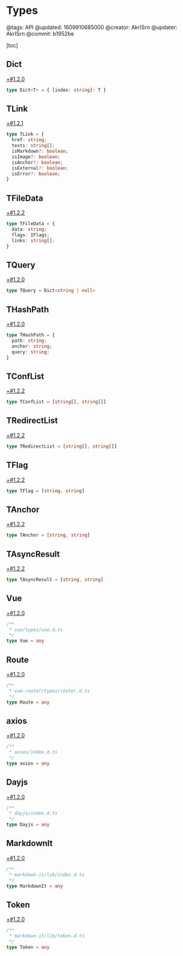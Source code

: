 # Types

@tags: API
@updated: 1609910685000
@creator: AkrISrn
@updater: AkrISrn
@commit: b1952be

[toc]

## Dict

[+#1.2.0](/snippets/version-when-last-update.md)

```ts
type Dict<T> = { [index: string]: T }
```

## TLink

[+#1.2.1](/snippets/version-when-last-update.md)

```ts
type TLink = {
  href: string;
  texts: string[];
  isMarkdown?: boolean;
  isImage?: boolean;
  isAnchor?: boolean;
  isExternal?: boolean;
  isError?: boolean;
}
```

## TFileData

[+#1.2.2](/snippets/version-when-last-update.md)

```ts
type TFileData = {
  data: string;
  flags: IFlags;
  links: string[];
}
```

## TQuery

[+#1.2.0](/snippets/version-when-last-update.md)

```ts
type TQuery = Dict<string | null>
```

## THashPath

[+#1.2.0](/snippets/version-when-last-update.md)

```ts
type THashPath = {
  path: string;
  anchor: string;
  query: string;
}
```

## TConfList

[+#1.2.2](/snippets/version-when-last-update.md)

```ts
type TConfList = [string[], string[]]
```

## TRedirectList

[+#1.2.2](/snippets/version-when-last-update.md)

```ts
type TRedirectList = [string[], string[]]
```

## TFlag

[+#1.2.2](/snippets/version-when-last-update.md)

```ts
type TFlag = [string, string]
```

## TAnchor

[+#1.2.2](/snippets/version-when-last-update.md)

```ts
type TAnchor = [string, string]
```

## TAsyncResult

[+#1.2.2](/snippets/version-when-last-update.md)

```ts
type TAsyncResult = [string, string]
```

## Vue

[+#1.2.0](/snippets/version-when-last-update.md)

```ts
/**
 * vue/types/vue.d.ts
 */
type Vue = any
```

## Route

[+#1.2.0](/snippets/version-when-last-update.md)

```ts
/**
 * vue-router/types/router.d.ts
 */
type Route = any
```

## axios

[+#1.2.0](/snippets/version-when-last-update.md)

```ts
/**
 * axios/index.d.ts
 */
type axios = any
```

## Dayjs

[+#1.2.0](/snippets/version-when-last-update.md)

```ts
/**
 * dayjs/index.d.ts
 */
type Dayjs = any
```

## MarkdownIt

[+#1.2.0](/snippets/version-when-last-update.md)

```ts
/**
 * markdown-it/lib/index.d.ts
 */
type MarkdownIt = any
```

## Token

[+#1.2.0](/snippets/version-when-last-update.md)

```ts
/**
 * markdown-it/lib/token.d.ts
 */
type Token = any
```
